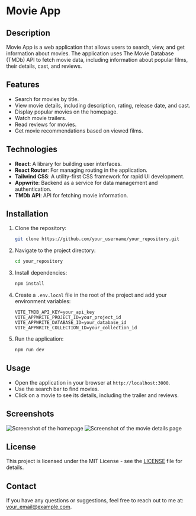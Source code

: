    # Movie App

   ## Description

   Movie App is a web application that allows users to search, view, and get information about movies. The application uses The Movie Database (TMDb) API to fetch movie data, including information about popular films, their details, cast, and reviews.

   ## Features

   - Search for movies by title.
   - View movie details, including description, rating, release date, and cast.
   - Display popular movies on the homepage.
   - Watch movie trailers.
   - Read reviews for movies.
   - Get movie recommendations based on viewed films.

   ## Technologies

   - **React**: A library for building user interfaces.
   - **React Router**: For managing routing in the application.
   - **Tailwind CSS**: A utility-first CSS framework for rapid UI development.
   - **Appwrite**: Backend as a service for data management and authentication.
   - **TMDb API**: API for fetching movie information.

   ## Installation

   1. Clone the repository:

      ```bash
      git clone https://github.com/your_username/your_repository.git
      ```

   2. Navigate to the project directory:

      ```bash
      cd your_repository
      ```

   3. Install dependencies:

      ```bash
      npm install
      ```

   4. Create a `.env.local` file in the root of the project and add your environment variables:

      ```plaintext
      VITE_TMDB_API_KEY=your_api_key
      VITE_APPWRITE_PROJECT_ID=your_project_id
      VITE_APPWRITE_DATABASE_ID=your_database_id
      VITE_APPWRITE_COLLECTION_ID=your_collection_id
      ```

   5. Run the application:

      ```bash
      npm run dev
      ```

   ## Usage

   - Open the application in your browser at `http://localhost:3000`.
   - Use the search bar to find movies.
   - Click on a movie to see its details, including the trailer and reviews.

   ## Screenshots

   ![Screenshot of the homepage](link_to_homepage_screenshot)
   ![Screenshot of the movie details page](link_to_movie_details_screenshot)

   ## License

   This project is licensed under the MIT License - see the [LICENSE](LICENSE) file for details.

   ## Contact

   If you have any questions or suggestions, feel free to reach out to me at: your_email@example.com.